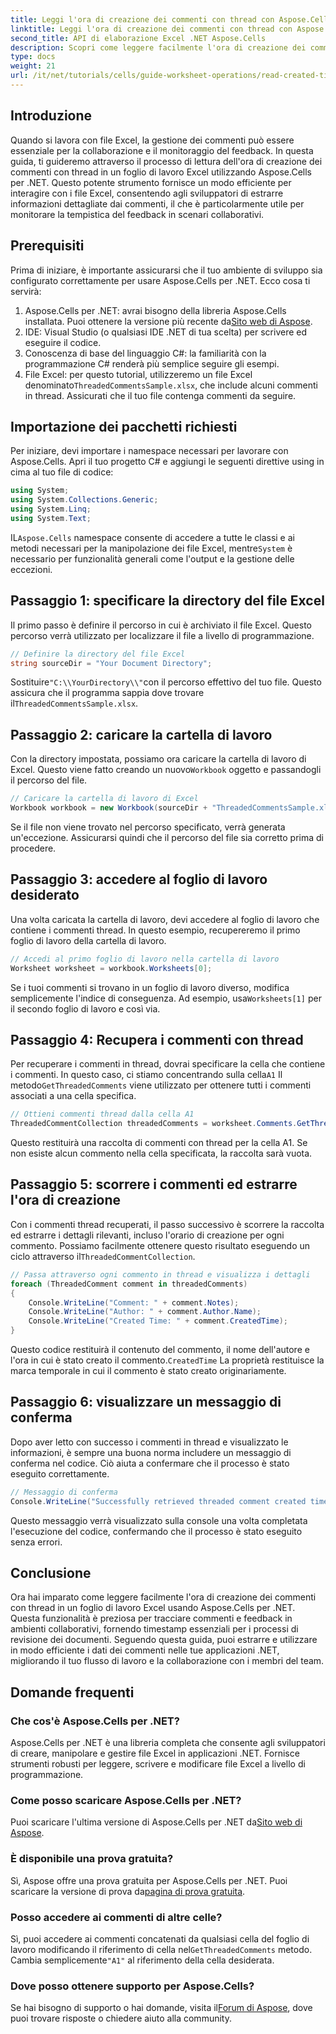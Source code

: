 ```yaml
---
title: Leggi l'ora di creazione dei commenti con thread con Aspose.Cells
linktitle: Leggi l'ora di creazione dei commenti con thread con Aspose.Cells
second_title: API di elaborazione Excel .NET Aspose.Cells
description: Scopri come leggere facilmente l'ora di creazione dei commenti con thread in un foglio di lavoro Excel usando Aspose.Cells per .NET. Segui la nostra guida dettagliata con istruzioni passo dopo passo.
type: docs
weight: 21
url: /it/net/tutorials/cells/guide-worksheet-operations/read-created-time-of-threaded-comment/
---
```

## Introduzione

Quando si lavora con file Excel, la gestione dei commenti può essere essenziale per la collaborazione e il monitoraggio del feedback. In questa guida, ti guideremo attraverso il processo di lettura dell'ora di creazione dei commenti con thread in un foglio di lavoro Excel utilizzando Aspose.Cells per .NET. Questo potente strumento fornisce un modo efficiente per interagire con i file Excel, consentendo agli sviluppatori di estrarre informazioni dettagliate dai commenti, il che è particolarmente utile per monitorare la tempistica del feedback in scenari collaborativi.

## Prerequisiti

Prima di iniziare, è importante assicurarsi che il tuo ambiente di sviluppo sia configurato correttamente per usare Aspose.Cells per .NET. Ecco cosa ti servirà:

1.  Aspose.Cells per .NET: avrai bisogno della libreria Aspose.Cells installata. Puoi ottenere la versione più recente da[Sito web di Aspose](https://releases.aspose.com/cells/net/).
2. IDE: Visual Studio (o qualsiasi IDE .NET di tua scelta) per scrivere ed eseguire il codice.
3. Conoscenza di base del linguaggio C#: la familiarità con la programmazione C# renderà più semplice seguire gli esempi.
4.  File Excel: per questo tutorial, utilizzeremo un file Excel denominato`ThreadedCommentsSample.xlsx`, che include alcuni commenti in thread. Assicurati che il tuo file contenga commenti da seguire.

## Importazione dei pacchetti richiesti

Per iniziare, devi importare i namespace necessari per lavorare con Aspose.Cells. Apri il tuo progetto C# e aggiungi le seguenti direttive using in cima al tuo file di codice:

```csharp
using System;
using System.Collections.Generic;
using System.Linq;
using System.Text;
```

 IL`Aspose.Cells` namespace consente di accedere a tutte le classi e ai metodi necessari per la manipolazione dei file Excel, mentre`System` è necessario per funzionalità generali come l'output e la gestione delle eccezioni.

## Passaggio 1: specificare la directory del file Excel

Il primo passo è definire il percorso in cui è archiviato il file Excel. Questo percorso verrà utilizzato per localizzare il file a livello di programmazione.

```csharp
// Definire la directory del file Excel
string sourceDir = "Your Document Directory";
```

 Sostituire`"C:\\YourDirectory\\"`con il percorso effettivo del tuo file. Questo assicura che il programma sappia dove trovare il`ThreadedCommentsSample.xlsx`.

## Passaggio 2: caricare la cartella di lavoro

 Con la directory impostata, possiamo ora caricare la cartella di lavoro di Excel. Questo viene fatto creando un nuovo`Workbook` oggetto e passandogli il percorso del file.

```csharp
// Caricare la cartella di lavoro di Excel
Workbook workbook = new Workbook(sourceDir + "ThreadedCommentsSample.xlsx");
```

Se il file non viene trovato nel percorso specificato, verrà generata un'eccezione. Assicurarsi quindi che il percorso del file sia corretto prima di procedere.

## Passaggio 3: accedere al foglio di lavoro desiderato

Una volta caricata la cartella di lavoro, devi accedere al foglio di lavoro che contiene i commenti thread. In questo esempio, recupereremo il primo foglio di lavoro della cartella di lavoro.

```csharp
// Accedi al primo foglio di lavoro nella cartella di lavoro
Worksheet worksheet = workbook.Worksheets[0];
```

 Se i tuoi commenti si trovano in un foglio di lavoro diverso, modifica semplicemente l'indice di conseguenza. Ad esempio, usa`Worksheets[1]` per il secondo foglio di lavoro e così via.

## Passaggio 4: Recupera i commenti con thread

Per recuperare i commenti in thread, dovrai specificare la cella che contiene i commenti. In questo caso, ci stiamo concentrando sulla cella`A1` Il metodo`GetThreadedComments` viene utilizzato per ottenere tutti i commenti associati a una cella specifica.

```csharp
// Ottieni commenti thread dalla cella A1
ThreadedCommentCollection threadedComments = worksheet.Comments.GetThreadedComments("A1");
```

Questo restituirà una raccolta di commenti con thread per la cella A1. Se non esiste alcun commento nella cella specificata, la raccolta sarà vuota.

## Passaggio 5: scorrere i commenti ed estrarre l'ora di creazione

 Con i commenti thread recuperati, il passo successivo è scorrere la raccolta ed estrarre i dettagli rilevanti, incluso l'orario di creazione per ogni commento. Possiamo facilmente ottenere questo risultato eseguendo un ciclo attraverso il`ThreadedCommentCollection`.

```csharp
// Passa attraverso ogni commento in thread e visualizza i dettagli
foreach (ThreadedComment comment in threadedComments)
{
    Console.WriteLine("Comment: " + comment.Notes);
    Console.WriteLine("Author: " + comment.Author.Name);
    Console.WriteLine("Created Time: " + comment.CreatedTime);
}
```

 Questo codice restituirà il contenuto del commento, il nome dell'autore e l'ora in cui è stato creato il commento.`CreatedTime` La proprietà restituisce la marca temporale in cui il commento è stato creato originariamente.

## Passaggio 6: visualizzare un messaggio di conferma

Dopo aver letto con successo i commenti in thread e visualizzato le informazioni, è sempre una buona norma includere un messaggio di conferma nel codice. Ciò aiuta a confermare che il processo è stato eseguito correttamente.

```csharp
// Messaggio di conferma
Console.WriteLine("Successfully retrieved threaded comment created times.");
```

Questo messaggio verrà visualizzato sulla console una volta completata l'esecuzione del codice, confermando che il processo è stato eseguito senza errori.

## Conclusione

Ora hai imparato come leggere facilmente l'ora di creazione dei commenti con thread in un foglio di lavoro Excel usando Aspose.Cells per .NET. Questa funzionalità è preziosa per tracciare commenti e feedback in ambienti collaborativi, fornendo timestamp essenziali per i processi di revisione dei documenti. Seguendo questa guida, puoi estrarre e utilizzare in modo efficiente i dati dei commenti nelle tue applicazioni .NET, migliorando il tuo flusso di lavoro e la collaborazione con i membri del team.

## Domande frequenti

### Che cos'è Aspose.Cells per .NET?

Aspose.Cells per .NET è una libreria completa che consente agli sviluppatori di creare, manipolare e gestire file Excel in applicazioni .NET. Fornisce strumenti robusti per leggere, scrivere e modificare file Excel a livello di programmazione.

### Come posso scaricare Aspose.Cells per .NET?

 Puoi scaricare l'ultima versione di Aspose.Cells per .NET da[Sito web di Aspose](https://releases.aspose.com/cells/net/).

### È disponibile una prova gratuita?

 Sì, Aspose offre una prova gratuita per Aspose.Cells per .NET. Puoi scaricare la versione di prova da[pagina di prova gratuita](https://releases.aspose.com/).

### Posso accedere ai commenti di altre celle?

 Sì, puoi accedere ai commenti concatenati da qualsiasi cella del foglio di lavoro modificando il riferimento di cella nel`GetThreadedComments` metodo. Cambia semplicemente`"A1"` al riferimento della cella desiderata.

### Dove posso ottenere supporto per Aspose.Cells?

 Se hai bisogno di supporto o hai domande, visita il[Forum di Aspose](https://forum.aspose.com/c/cells/9), dove puoi trovare risposte o chiedere aiuto alla community.
